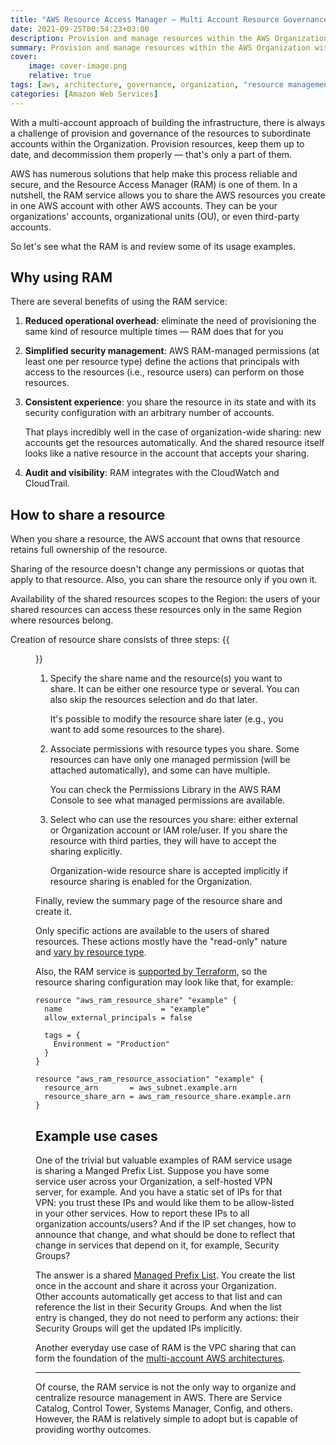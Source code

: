 ```yaml
---
title: "AWS Resource Access Manager — Multi Account Resource Governance"
date: 2021-09-25T00:54:23+03:00
description: Provision and manage resources within the AWS Organization with ease
summary: Provision and manage resources within the AWS Organization with ease
cover:
    image: cover-image.png
    relative: true
tags: [aws, architecture, governance, organization, "resource management"]
categories: [Amazon Web Services]
---
```


With a multi-account approach of building the infrastructure, there is always a challenge of provision and governance of the resources to subordinate accounts within the Organization. Provision resources, keep them up to date, and decommission them properly — that's only a part of them.

AWS has numerous solutions that help make this process reliable and secure, and the Resource Access Manager (RAM) is one of them.
In a nutshell, the RAM service allows you to share the AWS resources you create in one AWS account with other AWS accounts. They can be your organizations' accounts, organizational units (OU), or even third-party accounts.

So let's see what the RAM is and review some of its usage examples. 

## Why using RAM
There are several benefits of using the RAM service:
1. **Reduced operational overhead**: eliminate the need of provisioning the same kind of resource multiple times — RAM does that for you

2. **Simplified security management**: AWS RAM-managed permissions (at least one per resource type) define the actions that principals with access to the resources (i.e., resource users) can perform on those resources.

3. **Consistent experience**: you share the resource in its state and with its security configuration with an arbitrary number of accounts. 
   
    That plays incredibly well in the case of organization-wide sharing: new accounts get the resources automatically. And the shared resource itself looks like a native resource in the account that accepts your sharing.

4. **Audit and visibility**: RAM integrates with the CloudWatch and CloudTrail.

## How to share a resource
When you share a resource, the AWS account that owns that resource retains full ownership of the resource.

Sharing of the resource doesn't change any permissions or quotas that apply to that resource. Also, you can share the resource only if you own it.

Availability of the shared resources scopes to the Region: the users of your shared resources can access these resources only in the same Region where resources belong.

Creation of resource share consists of three steps:
{{<figure src="ram-diagram-800.png">}}
1. Specify the share name and the resource(s) you want to share. It can be either one resource type or several. You can also skip the resources selection and do that later. 
   
    It's possible to modify the resource share later (e.g., you want to add some resources to the share).
2. Associate permissions with resource types you share. Some resources can have only one managed permission (will be attached automatically), and some can have multiple.

    You can check the Permissions Library in the AWS RAM Console to see what managed permissions are available.
 
3. Select who can use the resources you share: either external or Organization account or IAM role/user. If you share the resource with third parties, they will have to accept the sharing explicitly.

    Organization-wide resource share is accepted implicitly if resource sharing is enabled for the Organization.

Finally, review the summary page of the resource share and create it.

Only specific actions are available to the users of shared resources. These actions mostly have the "read-only" nature and [vary by resource type](https://docs.aws.amazon.com/ram/latest/userguide/shareable.html).

Also, the RAM service is [supported by Terraform](https://registry.terraform.io/providers/hashicorp/aws/latest/docs/resources/ram_resource_share), so the resource sharing configuration may look like that, for example:

```hcl
resource "aws_ram_resource_share" "example" {
  name                      = "example"
  allow_external_principals = false

  tags = {
    Environment = "Production"
  }
}

resource "aws_ram_resource_association" "example" {
  resource_arn       = aws_subnet.example.arn
  resource_share_arn = aws_ram_resource_share.example.arn
}
```

## Example use cases
One of the trivial but valuable examples of RAM service usage is sharing a Manged Prefix List.
Suppose you have some service user across your Organization, a self-hosted VPN server, for example. And you have a static set of IPs for that VPN: you trust these IPs and would like them to be allow-listed in your other services.
How to report these IPs to all organization accounts/users? And if the IP set changes, how to announce that change, and what should be done to reflect that change in services that depend on it, for example, Security Groups?

The answer is a shared [Managed Prefix List](https://docs.aws.amazon.com/vpc/latest/userguide/managed-prefix-lists.html#managed-prefix-lists-concepts). You create the list once in the account and share it across your Organization. Other accounts automatically get access to that list and can reference the list in their Security Groups. And when the list entry is changed, they do not need to perform any actions: their Security Groups will get the updated IPs implicitly.

Another everyday use case of RAM is the VPC sharing that can form the foundation of the [multi-account AWS architectures](https://aws.amazon.com/blogs/networking-and-content-delivery/vpc-sharing-a-new-approach-to-multiple-accounts-and-vpc-management/).

- - - -

Of course, the RAM service is not the only way to organize and centralize resource management in AWS. There are Service Catalog, Control Tower, Systems Manager, Config, and others. However, the RAM is relatively simple to adopt but is capable of providing worthy outcomes.